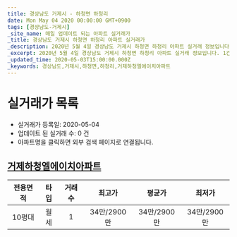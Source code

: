 ```yaml
---
title: 경상남도 거제시 - 하청면 하청리
date: Mon May 04 2020 00:00:00 GMT+0900
tags: [경상남도-거제시]
_site_name: 매일 업데이트 되는 아파트 실거래가
_title: 경상남도 거제시 하청면 하청리 아파트 실거래가
_description: 2020년 5월 4일 경상남도 거제시 하청면 하청리 아파트 실거래 정보입니다. 1건 아파트 정보가 있습니다.
_excerpt: 2020년 5월 4일 경상남도 거제시 하청면 하청리 아파트 실거래 정보입니다. 1건 아파트 정보가 있습니다.
_updated_time: 2020-05-03T15:00:00.000Z
_keywords: 경상남도,거제시,하청면,하청리,거제하청엘에이치아파트
---
```






# 실거래가 목록
- 실거래가 등록일: 2020-05-04
- 업데이트 된 실거래 수: 0 건
- 아파트명을 클릭하면 외부 검색 페이지로 연결됩니다.

## [거제하청엘에이치아파트](#거제하청엘에이치아파트)

|전용면적|타입|거래수|최고가|평균가|최저가|
|:---:|:---:|:---:|:---:|:---:|:---:|
|10평대|<span class="deal-type-3">월세</span>|1|34만/2900만|34만/2900만|34만/2900만|

<br/>



